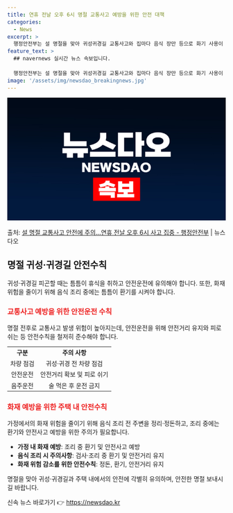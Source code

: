 ```yaml
---
title: 연휴 전날 오후 6시 명절 교통사고 예방을 위한 안전 대책
categories:
  - News
excerpt: >
  행정안전부는 설 명절을 맞아 귀성귀경길 교통사고와 집마다 음식 장만 등으로 화기 사용이 많아지는 만큼 화재 …
feature_text: >
  ## navernews 실시간 뉴스 속보입니다.

  행정안전부는 설 명절을 맞아 귀성귀경길 교통사고와 집마다 음식 장만 등으로 화기 사용이 많아지는 만큼 화재 …
image: '/assets/img/newsdao_breakingnews.jpg'
---
```


![뉴스다오 속보](/assets/img/newsdao_breakingnews.jpg)

<p>출처: <a href="https://newsdao.kr/3110" rel="dofollow">설 명절 교통사고 안전에 주의…연휴 전날 오후 6시 사고 집중 - 행정안전부</a> | 뉴스다오</p>

<h2 data-ke-size="size26">명절 귀성·귀경길 안전수칙</h2>
<p data-ke-size="size16">귀성·귀경길 피곤할 때는 틈틈이 휴식을 취하고 안전운전에 유의해야 합니다. 또한, 화재 위험을 줄이기 위해 음식 조리 중에는 틈틈이 환기를 시켜야 합니다.</p>

<h3 data-ke-size="size24"><b><span style="color: #ee2323;">교통사고 예방을 위한 안전운전 수칙</span></b></h3>
<p data-ke-size="size16">명절 전후로 교통사고 발생 위험이 높아지는데, 안전운전을 위해 안전거리 유지와 피로 쉬는 등 안전수칙을 철저히 준수해야 합니다.</p>

<table>
	<tr>
		<td style="text-align: center; height: 17px;"><b>구분</b></td>
		<td style="text-align: center; height: 17px;"><b>주의 사항</b></td>
	</tr>
	<tr>
		<td style="text-align: center; height: 17px;">차량 점검</td>
		<td style="text-align: center; height: 17px;">귀성·귀경 전 차량 점검</td>
	</tr>
	<tr>
		<td style="text-align: center; height: 17px;">안전운전</td>
		<td style="text-align: center; height: 17px;">안전거리 확보 및 피로 쉬기</td>
	</tr>
	<tr>
		<td style="text-align: center; height: 17px;">음주운전</td>
		<td style="text-align: center; height: 17px;">술 먹은 후 운전 금지</td>
	</tr>
</table>

<h3 data-ke-size="size24"><b><span style="color: #ee2323;">화재 예방을 위한 주택 내 안전수칙</span></b></h3>
<p data-ke-size="size16">가정에서의 화재 위험을 줄이기 위해 음식 조리 전 주변을 정리·정돈하고, 조리 중에는 환기와 안전사고 예방을 위한 주의가 필요합니다.</p>

<ul>
	<li><b>가정 내 화재 예방</b>: 조리 중 환기 및 안전사고 예방</li>
	<li><b>음식 조리 시 주의사항</b>: 검사·조리 중 환기 및 안전거리 유지</li>
	<li><b>화재 위험 감소를 위한 안전수칙</b>: 정돈, 환기, 안전거리 유지</li>
</ul>

<p data-ke-size="size16">명절을 맞아 귀성·귀경길과 주택 내에서의 안전에 각별히 유의하며, 안전한 명절 보내시길 바랍니다.</p> 

신속 뉴스 바로가기 👉 <a href="https://newsdao.kr" rel="dofollow">https://newsdao.kr</a>


